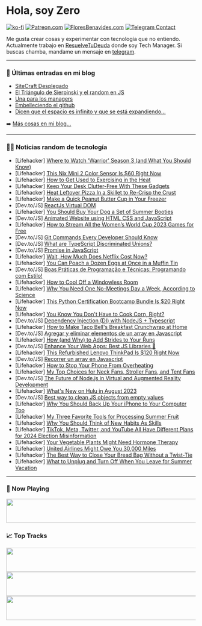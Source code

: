 # Hola, soy Zero

[![ko-fi](https://ko-fi.com/img/githubbutton_sm.svg)](https://ko-fi.com/J3J4N0LUK)
[![Patreon.com](https://img.shields.io/endpoint.svg?url=https%3A%2F%2Fshieldsio-patreon.vercel.app%2Fapi%3Fusername%3Dzerodragon%26type%3Dpatrons&style=for-the-badge)](https://patreon.com/zerodragon)
[![FloresBenavides.com](https://img.shields.io/website?down_message=oops&label=MiBlog&style=for-the-badge&up_message=online&url=https%3A%2F%2Ffloresbenavides.com)](https://floresbenavides.com)
[![Telegram Contact](https://img.shields.io/badge/escr%C3%ADbeme-ZeroDragon-%2326A5E4?style=for-the-badge&logo=telegram)](https://t.me/zerodragon)

Me gusta crear cosas y experimentar con tecnología que no entiendo.
Actualmente trabajo en [ResuelveTuDeuda](http://github.com/resuelve) donde soy Tech Manager.
Si buscas chamba, mandame un mensaje en [telegram](https://t.me/zerodragon).

---

### 📕 Últimas entradas en mi blog
<!-- BLOG-POST-LIST:START -->
- [SiteCraft Desplegado](https://floresbenavides.com/sitecraft-desplegado/)
- [El Triángulo de Sierpinski y el random en JS](https://floresbenavides.com/el-triangulo-de-sierpinski-y-el-random-en-js/)
- [Una para los managers](https://floresbenavides.com/una-para-los-managers/)
- [Embelleciendo el github](https://floresbenavides.com/embelleciendo-el-github/)
- [Dicen que el espacio es infinito y que se está expandiendo…](https://floresbenavides.com/dicen-que-el-espacio-es-infinito-y-que-se-esta-expandiendo/)
<!-- BLOG-POST-LIST:END -->

➡️ [Más cosas en mi blog...](https://floresbenavides.com)

---

### 👨‍💻 Noticias random de tecnología
<!-- TECH-POSTS:START -->
- [Lifehacker] [Where to Watch &#39;Warrior&#39; Season 3 &lpar;and What You Should Know&rpar;](https://lifehacker.com/where-to-watch-warrior-season-3-and-what-you-should-kn-1850653671)
- [Lifehacker] [This Nix Mini 2 Color Sensor Is $60 Right Now](https://lifehacker.com/this-nix-mini-2-color-sensor-is-60-right-now-1850643055)
- [Lifehacker] [How to Get Used to Exercising in the Heat](https://lifehacker.com/how-to-get-used-to-exercising-in-the-heat-and-why-you-1716804690)
- [Lifehacker] [Keep Your Desk Clutter-Free With These Gadgets](https://lifehacker.com/keep-your-desk-clutter-free-with-these-gadgets-1850655937)
- [Lifehacker] [Heat Leftover Pizza In a Skillet to Re-Crisp the Crust](https://lifehacker.com/reheat-pizza-in-a-skillet-to-bring-back-crispy-crusts-5862749)
- [Lifehacker] [Make a Quick Peanut Butter Cup in Your Freezer](https://lifehacker.com/make-a-quick-peanut-butter-cup-in-your-freezer-1850656338)
- [Dev.to/JS] [ReactJs Virtual DOM](https://dev.to/aniksaha12/reactjs-virtual-dom-1jff)
- [Lifehacker] [You Should Buy Your Dog a Set of Summer Booties](https://lifehacker.com/buy-your-dog-a-pair-of-summer-booties-1835234383)
- [Dev.to/JS] [Animated Website using HTML CSS and JavaScript](https://dev.to/onlineittutstutorials/animated-website-using-html-css-and-javascript-4gl4)
- [Lifehacker] [How to Stream All the Women’s World Cup 2023 Games for Free](https://lifehacker.com/how-to-stream-all-the-women-s-world-cup-2023-games-for-1850656823)
- [Dev.to/JS] [Git Commands Every Developer Should Know](https://dev.to/anuj8126/git-commands-every-developer-should-know-50pp)
- [Dev.to/JS] [What are TypeScript Discriminated Unions?](https://dev.to/darkmavis1980/what-are-typescript-discriminated-unions-5hbb)
- [Dev.to/JS] [Promise in JavaScript](https://dev.to/sarthakc20/promise-in-javascript-3mpc)
- [Lifehacker] [Wait, How Much Does Netflix Cost Now?](https://lifehacker.com/wait-how-much-does-netflix-cost-now-1850655093)
- [Lifehacker] [You Can Poach a Dozen Eggs at Once in a Muffin Tin](https://lifehacker.com/poach-a-dozen-eggs-at-once-with-a-muffin-tin-1681243702)
- [Dev.to/JS] [Boas Práticas de Programação e Técnicas: Programando com Estilo!](https://dev.to/punk/boas-praticas-de-programacao-e-tecnicas-programando-com-estilo-1ich)
- [Lifehacker] [How to Cool Off a Windowless Room](https://lifehacker.com/how-to-cool-off-a-windowless-room-1850655486)
- [Lifehacker] [Why You Need One No-Meetings Day a Week, According to Science](https://lifehacker.com/why-you-need-one-no-meetings-day-a-week-according-to-s-1850655703)
- [Lifehacker] [This Python Certification Bootcamp Bundle Is $20 Right Now](https://lifehacker.com/this-python-certification-bootcamp-bundle-is-20-right-1850643078)
- [Lifehacker] [You Know You Don&#39;t Have to Cook Corn, Right?](https://lifehacker.com/you-know-you-dont-have-to-cook-corn-right-1797841831)
- [Dev.to/JS] [Dependency Injection &lpar;DI&rpar; with NodeJS + Typescript](https://dev.to/lucasprochnow/dependency-injection-di-with-nodejs-typescript-5f25)
- [Lifehacker] [How to Make Taco Bell&#39;s Breakfast Crunchwrap at Home](https://lifehacker.com/how-to-make-taco-bells-breakfast-crunchwrap-at-home-1850655815)
- [Dev.to/JS] [Agregar y eliminar elementos de un array en Javascript](https://dev.to/pacmankabh/agregar-y-eliminar-elementos-de-un-array-en-javascript-91n)
- [Lifehacker] [How &lpar;and Why&rpar; to Add Strides to Your Runs](https://lifehacker.com/how-and-why-to-add-strides-to-your-runs-1850655294)
- [Dev.to/JS] [Enhance Your Web Apps: Best JS Libraries 🔧](https://dev.to/abbhiishek/enhance-your-web-apps-best-js-libraries-1a3f)
- [Lifehacker] [This Refurbished Lenovo ThinkPad Is $120 Right Now](https://lifehacker.com/this-refurbished-lenovo-thinkpad-is-120-right-now-1850643104)
- [Dev.to/JS] [Recorrer un array en Javascript](https://dev.to/pacmankabh/recorrer-un-array-en-javascript-1eci)
- [Lifehacker] [How to Stop Your Phone From Overheating](https://lifehacker.com/how-to-stop-your-phone-from-overheating-1847723875)
- [Lifehacker] [My Top Choices for Neck Fans, Stroller Fans, and Tent Fans](https://lifehacker.com/my-top-choices-for-neck-fans-stroller-fans-and-tent-f-1850651908)
- [Dev.to/JS] [The Future of Node.js in Virtual and Augmented Reality Development](https://dev.to/saint_vandora/the-future-of-nodejs-in-virtual-and-augmented-reality-development-1dpi)
- [Lifehacker] [What&#39;s New on Hulu in August 2023](https://lifehacker.com/whats-new-on-hulu-in-august-2023-1850654862)
- [Dev.to/JS] [Best way to clean JS objects from empty values](https://dev.to/baypanic/best-way-to-clean-js-objects-from-empty-values-3h1o)
- [Lifehacker] [Why You Should Back Up Your iPhone to Your Computer Too](https://lifehacker.com/why-you-should-back-up-your-iphone-to-your-computer-too-1850654167)
- [Lifehacker] [My Three Favorite Tools for Processing Summer Fruit](https://lifehacker.com/my-three-favorite-tools-for-processing-summer-fruit-1850654124)
- [Lifehacker] [Why You Should Think of New Habits As Skills](https://lifehacker.com/why-you-should-think-of-new-habits-as-skills-1850651690)
- [Lifehacker] [TikTok, Meta, Twitter, and YouTube All Have Different Plans for 2024 Election Misinformation](https://lifehacker.com/iktok-meta-twitter-and-youtube-all-have-different-pl-1850653781)
- [Lifehacker] [Your Vegetable Plants Might Need Hormone Therapy](https://lifehacker.com/your-vegetable-plants-might-need-hormone-therapy-1850654140)
- [Lifehacker] [United Airlines Might Owe You 30,000 Miles](https://lifehacker.com/united-airlines-might-owe-you-30-000-miles-1850653841)
- [Lifehacker] [The Best Way to Close Your Bread Bag Without a Twist-Tie](https://lifehacker.com/the-best-way-to-secure-your-bread-bag-without-a-twist-t-1850652722)
- [Lifehacker] [What to Unplug and Turn Off When You Leave for Summer Vacation](https://lifehacker.com/what-to-unplug-and-turn-off-when-you-leave-for-summer-v-1797403292)<!-- TECH-POSTS:END -->

---

### 🎵 Now Playing
<a href="https://spotify-now-playing-dun.vercel.app/now-playing?open"><img src="https://spotify-now-playing-dun.vercel.app/now-playing" width="540" height="64"></a>

### 📈 Top Tracks
<a href="https://spotify-now-playing-dun.vercel.app/top-tracks?i=1&open"><img src="https://spotify-now-playing-dun.vercel.app/top-tracks?i=1" width="540" height="64"></a>
<a href="https://spotify-now-playing-dun.vercel.app/top-tracks?i=2&open"><img src="https://spotify-now-playing-dun.vercel.app/top-tracks?i=2" width="540" height="64"></a>
<a href="https://spotify-now-playing-dun.vercel.app/top-tracks?i=3&open"><img src="https://spotify-now-playing-dun.vercel.app/top-tracks?i=3" width="540" height="64"></a>
